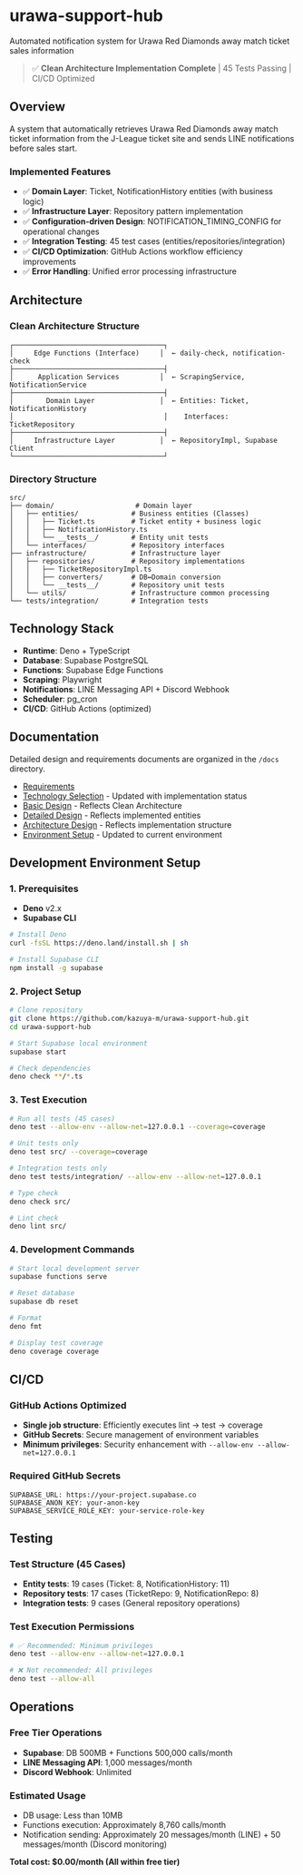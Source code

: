 # urawa-support-hub

Automated notification system for Urawa Red Diamonds away match ticket sales information

> ✅ **Clean Architecture Implementation Complete** | 45 Tests Passing | CI/CD Optimized

## Overview

A system that automatically retrieves Urawa Red Diamonds away match ticket information from the J-League ticket site and sends LINE notifications before sales start.

### Implemented Features

- ✅ **Domain Layer**: Ticket, NotificationHistory entities (with business logic)
- ✅ **Infrastructure Layer**: Repository pattern implementation
- ✅ **Configuration-driven Design**: NOTIFICATION_TIMING_CONFIG for operational changes
- ✅ **Integration Testing**: 45 test cases (entities/repositories/integration)
- ✅ **CI/CD Optimization**: GitHub Actions workflow efficiency improvements
- ✅ **Error Handling**: Unified error processing infrastructure

## Architecture

### Clean Architecture Structure

```
┌─────────────────────────────────────┐
│     Edge Functions (Interface)     │  ← daily-check, notification-check
├─────────────────────────────────────┤
│      Application Services          │  ← ScrapingService, NotificationService  
├─────────────────────────────────────┤
│        Domain Layer                │  ← Entities: Ticket, NotificationHistory
│                                     │    Interfaces: TicketRepository
├─────────────────────────────────────┤
│     Infrastructure Layer           │  ← RepositoryImpl, Supabase Client
└─────────────────────────────────────┘
```

### Directory Structure

```
src/
├── domain/                    # Domain layer
│   ├── entities/             # Business entities (Classes)
│   │   ├── Ticket.ts         # Ticket entity + business logic
│   │   ├── NotificationHistory.ts
│   │   └── __tests__/        # Entity unit tests
│   └── interfaces/           # Repository interfaces
├── infrastructure/           # Infrastructure layer  
│   ├── repositories/         # Repository implementations
│   │   ├── TicketRepositoryImpl.ts
│   │   ├── converters/       # DB↔Domain conversion
│   │   └── __tests__/        # Repository unit tests
│   └── utils/                # Infrastructure common processing
└── tests/integration/        # Integration tests
```

## Technology Stack

- **Runtime**: Deno + TypeScript
- **Database**: Supabase PostgreSQL
- **Functions**: Supabase Edge Functions
- **Scraping**: Playwright
- **Notifications**: LINE Messaging API + Discord Webhook
- **Scheduler**: pg_cron
- **CI/CD**: GitHub Actions (optimized)

## Documentation

Detailed design and requirements documents are organized in the `/docs` directory.

- [Requirements](docs/requirements.md)
- [Technology Selection](docs/tech-selection.md) - Updated with implementation status
- [Basic Design](docs/basic-design.md) - Reflects Clean Architecture
- [Detailed Design](docs/detailed-design.md) - Reflects implemented entities
- [Architecture Design](docs/architecture.md) - Reflects implementation structure
- [Environment Setup](docs/environment-setup.md) - Updated to current environment

## Development Environment Setup

### 1. Prerequisites

- **Deno** v2.x
- **Supabase CLI**

```bash
# Install Deno
curl -fsSL https://deno.land/install.sh | sh

# Install Supabase CLI
npm install -g supabase
```

### 2. Project Setup

```bash
# Clone repository
git clone https://github.com/kazuya-m/urawa-support-hub.git
cd urawa-support-hub

# Start Supabase local environment
supabase start

# Check dependencies
deno check **/*.ts
```

### 3. Test Execution

```bash
# Run all tests (45 cases)
deno test --allow-env --allow-net=127.0.0.1 --coverage=coverage

# Unit tests only
deno test src/ --coverage=coverage

# Integration tests only  
deno test tests/integration/ --allow-env --allow-net=127.0.0.1

# Type check
deno check src/

# Lint check
deno lint src/
```

### 4. Development Commands

```bash
# Start local development server
supabase functions serve

# Reset database
supabase db reset

# Format
deno fmt

# Display test coverage
deno coverage coverage
```

## CI/CD

### GitHub Actions Optimized

- **Single job structure**: Efficiently executes lint → test → coverage
- **GitHub Secrets**: Secure management of environment variables
- **Minimum privileges**: Security enhancement with `--allow-env --allow-net=127.0.0.1`

### Required GitHub Secrets

```
SUPABASE_URL: https://your-project.supabase.co
SUPABASE_ANON_KEY: your-anon-key
SUPABASE_SERVICE_ROLE_KEY: your-service-role-key
```

## Testing

### Test Structure (45 Cases)

- **Entity tests**: 19 cases (Ticket: 8, NotificationHistory: 11)
- **Repository tests**: 17 cases (TicketRepo: 9, NotificationRepo: 8)
- **Integration tests**: 9 cases (General repository operations)

### Test Execution Permissions

```bash
# ✅ Recommended: Minimum privileges
deno test --allow-env --allow-net=127.0.0.1

# ❌ Not recommended: All privileges
deno test --allow-all
```

## Operations

### Free Tier Operations

- **Supabase**: DB 500MB + Functions 500,000 calls/month
- **LINE Messaging API**: 1,000 messages/month
- **Discord Webhook**: Unlimited

### Estimated Usage

- DB usage: Less than 10MB
- Functions execution: Approximately 8,760 calls/month
- Notification sending: Approximately 20 messages/month (LINE) + 50 messages/month (Discord monitoring)

**Total cost: $0.00/month (All within free tier)**
